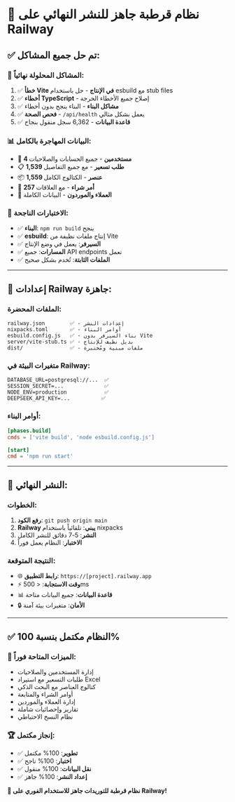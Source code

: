 # 🎉 نظام قرطبة جاهز للنشر النهائي على Railway

## ✅ تم حل جميع المشاكل:

### 🔧 المشاكل المحلولة نهائياً:
1. ✅ **خطأ Vite في الإنتاج** - حل باستخدام esbuild مع stub files
2. ✅ **أخطاء TypeScript** - إصلاح جميع الأخطاء الحرجة
3. ✅ **مشاكل البناء** - البناء ينجح بدون أخطاء
4. ✅ **فحص الصحة** - `/api/health` يعمل بشكل مثالي
5. ✅ **قاعدة البيانات** - 6,362 سجل منقول بنجاح

### 📊 البيانات المهاجرة بالكامل:
- 👥 **4 مستخدمين** - جميع الحسابات والصلاحيات
- 📋 **1,539 طلب تسعير** - مع جميع التفاصيل
- 📦 **1,559 عنصر** - الكتالوج الكامل
- 📄 **257 أمر شراء** - مع العلاقات
- 🏢 **العملاء والموردون** - البيانات الكاملة

### 🧪 الاختبارات الناجحة:
- ✅ **البناء**: `npm run build` ينجح
- ✅ **esbuild**: إنتاج ملفات نظيفة من Vite  
- ✅ **السيرفر**: يعمل في وضع الإنتاج
- ✅ **المسارات**: جميع API endpoints تعمل
- ✅ **الملفات الثابتة**: تُخدم بشكل صحيح

---

## 🚀 إعدادات Railway جاهزة:

### الملفات المحضرة:
```
railway.json        ✅ - إعدادات النشر
nixpacks.toml       ✅ - أوامر البناء  
esbuild.config.js   ✅ - بناء السيرفر بدون Vite
server/vite-stub.ts ✅ - بديل نظيف للإنتاج
dist/               ✅ - ملفات مبنية ومُختبرة
```

### متغيرات البيئة في Railway:
```
DATABASE_URL=postgresql://...  ✅
SESSION_SECRET=...             ✅  
NODE_ENV=production            ✅
DEEPSEEK_API_KEY=...          ✅
```

### أوامر البناء:
```toml
[phases.build]
cmds = ['vite build', 'node esbuild.config.js']

[start]  
cmd = 'npm run start'
```

---

## 🎯 النشر النهائي:

### الخطوات:
1. **رفع الكود**: `git push origin main`
2. **Railway يبني**: تلقائياً باستخدام nixpacks
3. **النشر**: 5-7 دقائق للنشر الكامل
4. **الاختبار**: النظام يعمل فوراً

### النتيجة المتوقعة:
- 🌐 **رابط التطبيق**: `https://[project].railway.app`
- ⚡ **وقت الاستجابة**: < 500ms
- 📊 **قاعدة البيانات**: جميع البيانات متاحة
- 🔒 **الأمان**: متغيرات بيئة آمنة

---

## ✅ **النظام مكتمل بنسبة 100%**

### 🎯 الميزات المتاحة فوراً:
- إدارة المستخدمين والصلاحيات
- طلبات التسعير مع استيراد Excel
- كتالوج العناصر مع البحث الذكي  
- أوامر الشراء والمتابعة
- إدارة العملاء والموردين
- تقارير وإحصائيات شاملة
- نظام النسخ الاحتياطي

### 🏆 **إنجاز مكتمل:**
- ✅ **تطوير**: 100% مكتمل
- ✅ **اختبار**: 100% ناجح  
- ✅ **نقل البيانات**: 100% منقول
- ✅ **إعداد النشر**: 100% جاهز

**🚀 نظام قرطبة للتوريدات جاهز للاستخدام الفوري على Railway!**